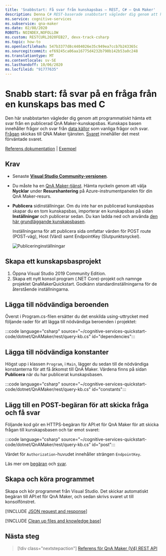 ```yaml
---
title: 'Snabbstart: Få svar från kunskapsbas – REST, C# – QnA Maker'
description: Denna C# REST-baserade snabbstart vägleder dig genom att hämta ett svar från en kunskapsbas programmässigt.
ms.service: cognitive-services
ms.subservice: qna-maker
ms.date: 02/08/2020
ROBOTS: NOINDEX,NOFOLLOW
ms.custom: RESTCURL2020FEB27, devx-track-csharp
ms.topic: how-to
ms.openlocfilehash: 547b3377d8c4404026e35c949ea7ccb7b243365c
ms.sourcegitcommit: ef69245ca06aa16775d4232b790b142b53a0c248
ms.translationtype: MT
ms.contentlocale: sv-SE
ms.lasthandoff: 10/06/2020
ms.locfileid: "91777635"
---
```

# <a name="quickstart-get-answers-to-a-question-from-a-knowledge-base-with-c"></a>Snabb start: få svar på en fråga från en kunskaps bas med C #

Den här snabbstarten vägleder dig genom att programmatiskt hämta ett svar från en publicerad QnA Maker-kunskapsbas. Kunskaps basen innehåller frågor och svar från [data källor](../Concepts/knowledge-base.md) som vanliga frågor och svar. [Frågan](../how-to/metadata-generateanswer-usage.md#generateanswer-request-configuration) skickas till QNA Maker tjänsten. [Svaret](../how-to/metadata-generateanswer-usage.md#generateanswer-response-properties) innehåller det mest förväntade svaret.

[Referens dokumentation](https://docs.microsoft.com/rest/api/cognitiveservices/qnamakerruntime/runtime)  |  [Exempel](https://github.com/Azure-Samples/cognitive-services-qnamaker-csharp/blob/master/documentation-samples/quickstarts/get-answer/QnAMakerAnswerQuestion/Program.cs)

## <a name="prerequisites"></a>Krav

* Senaste [**Visual Studio Community-versionen**](https://www.visualstudio.com/downloads/).
* Du måste ha en [QnA Maker-tjänst](../How-To/set-up-qnamaker-service-azure.md). Hämta nyckeln genom att välja **Nycklar** under **Resurshantering** på Azure-instrumentpanelen för din QnA Maker-resurs.
* **Publicera** sidinställningar. Om du inte har en publicerad kunskapsbas skapar du en tom kunskapsbas, importerar en kunskapsbas på sidan **Inställningar** och publicerar sedan. Du kan ladda ned och använda [den här grundläggande kunskapsbasen](https://github.com/Azure-Samples/cognitive-services-sample-data-files/blob/master/qna-maker/knowledge-bases/basic-kb.tsv).

    Inställningarna för att publicera sida omfattar värden för POST route (POST-väg), Host (Värd) samt EndpointKey (Slutpunktsnyckel).

    ![Publiceringinställningar](../media/qnamaker-quickstart-get-answer/publish-settings.png)

## <a name="create-a-knowledge-base-project"></a>Skapa ett kunskapsbasprojekt

1. Öppna Visual Studio 2019 Community Edition.
1. Skapa ett nytt konsol program (.NET Core)-projekt och namnge projektet QnaMakerQuickstart. Godkänn standardinställningarna för de återstående inställningarna.

## <a name="add-the-required-dependencies"></a>Lägga till nödvändiga beroenden

Överst i Program.cs-filen ersätter du det enskilda using-uttrycket med följande rader för att lägga till nödvändiga beroenden i projektet:

:::code language="csharp" source="~/cognitive-services-quickstart-code/dotnet/QnAMaker/rest/query-kb.cs" id="dependencies":::

## <a name="add-the-required-constants"></a>Lägga till nödvändiga konstanter

Högst upp i klassen `Program`, i `Main`, lägger du sedan till de nödvändiga konstanterna för att få åtkomst till QnA Maker. Värdena finns på sidan **Publicera** när du har publicerat kunskapsbasen.

:::code language="csharp" source="~/cognitive-services-quickstart-code/dotnet/QnAMaker/rest/query-kb.cs" id="constants":::

## <a name="add-a-post-request-to-send-question-and-get-answer"></a>Lägg till en POST-begäran för att skicka fråga och få svar

Följande kod gör en HTTPS-begäran för API:et för QnA Maker för att skicka frågan till kunskapsbasen och tar emot svaret:

:::code language="csharp" source="~/cognitive-services-quickstart-code/dotnet/QnAMaker/rest/query-kb.cs" id="post":::

Värdet för `Authorization`-huvudet innehåller strängen `EndpointKey`.

Läs mer om [begäran](../how-to/metadata-generateanswer-usage.md#generateanswer-request) och [svar](../how-to/metadata-generateanswer-usage.md#generateanswer-response).

## <a name="build-and-run-the-program"></a>Skapa och köra programmet

Skapa och kör programmet från Visual Studio. Det skickar automatiskt begäran till API:et för QnA Maker, och sedan skrivs svaret ut till konsolfönstret.

[!INCLUDE [JSON request and response](../../../../includes/cognitive-services-qnamaker-quickstart-get-answer-json.md)]

[!INCLUDE [Clean up files and knowledge base](../../../../includes/cognitive-services-qnamaker-quickstart-cleanup-resources.md)]

## <a name="next-steps"></a>Nästa steg

> [!div class="nextstepaction"]
> [Referens för QnA Maker (V4) REST API](https://go.microsoft.com/fwlink/?linkid=2092179)
